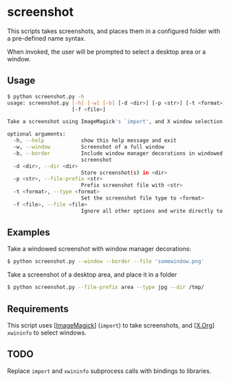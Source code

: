 # screenshot

This scripts takes screenshots, and places them in a configured folder with a
pre-defined name syntax.

When invoked, the user will be prompted to select a desktop area or a window.


## Usage

```bash
$ python screenshot.py -h
usage: screenshot.py [-h] [-w] [-b] [-d <dir>] [-p <str>] [-t <format>]
                     [-f <file>]

Take a screenshot using ImageMagick's `import', and X window selection.

optional arguments:
  -h, --help            show this help message and exit
  -w, --window          Screenshot of a full window
  -b, --border          Include window manager decorations in windowed
                        screenshot
  -d <dir>, --dir <dir>
                        Store screenshot(s) in <dir>
  -p <str>, --file-prefix <str>
                        Prefix screenshot file with <str>
  -t <format>, --type <format>
                        Set the screenshot file type to <format>
  -f <file>, --file <file>
                        Ignore all other options and write directly to <file>
```


## Examples

Take a windowed screenshot with window manager decorations:

```bash
$ python screenshot.py --window --border --file 'somewindow.png'
```

Take a screenshot of a desktop area, and place it in a folder

```bash
$ python screenshot.py --file-prefix area --type jpg --dir /tmp/
```


## Requirements

This script uses [[ImageMagick]] (`import`) to take screenshots, and [[X.Org]]
`xwininfo` to select windows.


## TODO

Replace `import` and `xwininfo` subprocess calls with bindings to libraries.


  [ImageMagick]: http://www.imagemagick.org/
  [X.Org]: https://www.x.org/
